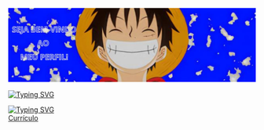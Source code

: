 <img src="foto_luffy.jpg"/>

<a href="https://git.io/typing-svg"><img src="https://readme-typing-svg.demolab.com?font=Chela+One&duration=5500&pause=100&color=19ABFF&random=false&width=435&lines=Sou+desenvolvedor+Front-End!;Estudando+para+ser+Full-Stack!" alt="Typing SVG" /></a>

<a href="https://git.io/typing-svg"><img src="https://readme-typing-svg.demolab.com?font=Chela+One&pause=1000&color=19ABFF&random=false&width=435&lines=Para+mais+informa%C3%A7%C3%B5es+meu+curr%C3%ADculo+abaixo!" alt="Typing SVG" /></a><br>
<a href="Currículo.v1.pdf" dowload="Currículo" type="application/pdf">Currículo</a>
